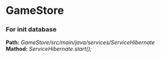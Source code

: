 # GameStore

### For init database
**Path:** _GameStore/src/main/java/services/ServiceHibernate_ <br />
**Mathod:** _ServiceHibernate.start();_
